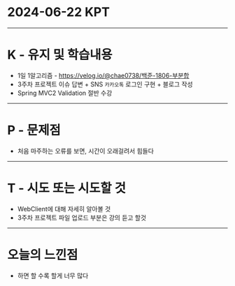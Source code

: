 # 2024-06-22 KPT
---
# K - 유지 및 학습내용
- 1일 1알고리즘 - https://velog.io/@chae0738/백준-1806-부분합
- 3주차 프로젝트 이슈 답변 + SNS `카카오톡` 로그인 구현 + 블로그 작성
- Spring MVC2 Validation 절반 수강

---
# P - 문제점
- 처음 마주하는 오류를 보면, 시간이 오래걸려서 힘들다

---
# T - 시도 또는 시도할 것
- WebClient에 대해 자세히 알아볼 것
- 3주차 프로젝트 파일 업로드 부분은 강의 듣고 할것

---
# 오늘의 느낀점
- 하면 할 수록 할게 너무 많다
